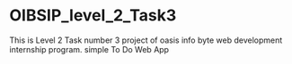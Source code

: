 # OIBSIP_level_2_Task3
This is Level 2 Task number 3 project of oasis info byte web development internship program. simple To Do Web App
